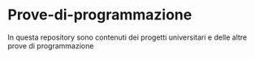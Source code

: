 # Prove-di-programmazione
In questa repository sono contenuti dei progetti universitari e delle altre prove di programmazione
